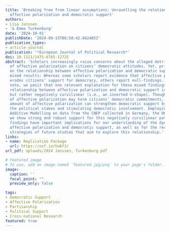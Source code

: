 ```yaml
---
title: 'Breaking free from linear assumptions: Unravelling the relationship between
  affective polarization and democratic support'
authors:
- Lisa Janssen
- '& Emma Turkenburg'
date: '2024-10-01'
publishDate: '2024-09-15T08:50:42.042485Z'
publication_types:
- article-journal
publication: '*European Journal of Political Research*'
doi: 10.1111/1475-6765.12725
abstract: 'Scholars increasingly raise concerns about the alleged detrimental impact
  of affective polarization on citizens’ democratic attitudes. Yet, prior studies
  on the relationship between affective polarization and democratic support have yielded
  mixed results: Whereas some scholars report evidence that affective polarization
  erodes citizens’ support for democracy, others report null-findings. In this research
  note, we posit that one relevant explanation for these mixed findings is that the
  relationship between affective polarization and democratic support is not linear,
  but rather negatively curvilinear (i.e., an inverted U-shape). Though extreme levels
  of affective polarization may harm citizens’ democratic commitments, a moderate
  amount of affective polarization can strengthen democratic support by heightening
  the political stakes and stimulating democratic involvement. Employing Generalized
  Additive Modelling on data from the CNEP collected in Germany, the UK, and the US,
  we show strong and robust support for this negatively curvilinear pattern. These
  findings have important implications for our understanding of the dynamics between
  affective polarization and democratic support, as well as for the recommended estimation
  strategies of future studies that aim to explore this relationship.'
links:
- name: Replication Package
  url: https://osf.io/hu6f3/
url_pdf: uploads/2024 Janssen, Turkenburg.pdf

# Featured image
# To use, add an image named `featured.jpg/png` to your page's folder. 
image:
  caption: ''
  focal_point: ""
  preview_only: false

tags:
- Democratic Support
- Affective Polarization
- Partisanship
- Political Support
- Cross-national Research
featured: true
---
```

